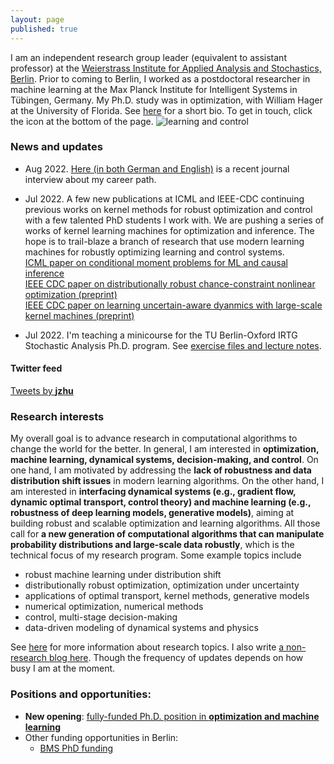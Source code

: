 ```yaml
---
layout: page
published: true
---
```

I am an independent research group leader (equivalent to assistant professor) at the [Weierstrass Institute for Applied Analysis and Stochastics, Berlin](https://www.wias-berlin.de/). Prior to coming to Berlin, I worked as a postdoctoral researcher in machine learning at the Max Planck Institute for Intelligent Systems in Tübingen, Germany. My Ph.D. study was in optimization, with William Hager at the University of Florida. See [here](/about/) for a short bio. To get in touch, click the icon at the bottom of the page.
![learning and control](/images/atom.png)

### News and updates
- Aug 2022. [Here (in both German and English)](https://jj-zhu.github.io/file/fvb-journal-interview.pdf) is a recent journal interview about my career path.
- Jul 2022. A few new publications at ICML and IEEE-CDC continuing previous works on kernel methods for robust optimization and control with a few talented PhD students I work with. We are pushing a series of works of kernel learning machines for optimization and inference. The hope is to trail-blaze a branch of research that use modern learning machines for robustly optimizing learning and control systems.  
[ICML paper on conditional moment problems for ML and causal inference](https://proceedings.mlr.press/v162/kremer22a/kremer22a.pdf)  
[IEEE CDC paper on distributionally robust chance-constraint nonlinear optimization (preprint)](https://arxiv.org/pdf/2204.11564.pdf)  
[IEEE CDC paper on learning uncertain-aware dyanmics with large-scale kernel machines (preprint)](https://arxiv.org/pdf/2106.13066.pdf)  

- Jul 2022. I'm teaching a minicourse for the TU Berlin-Oxford IRTG Stochastic Analysis Ph.D. program. See [exercise files and lecture notes](/teaching/).

#### Twitter feed
<a class="twitter-timeline" data-width="400" href="https://twitter.com/__jzhu__?ref_src=twsrc%5Etfw">Tweets by __jzhu__</a> <script async src="https://platform.twitter.com/widgets.js" charset="utf-8"></script>


### Research interests

My overall goal is to advance research in computational algorithms to change the world for the better. In general, I am interested in **optimization, machine learning, dynamical systems, decision-making, and control**. On one hand, I am motivated by addressing the **lack of robustness and data distribution shift issues** in modern learning algorithms. On the other hand, I am interested in **interfacing dynamical systems (e.g., gradient flow, dynamic optimal transport, control theory) and machine learning (e.g., robustness of deep learning models, generative models)**, aiming at building robust and scalable optimization and learning algorithms. All those call for **a new generation of computational algorithms that can manipulate probability distributions and large-scale data robustly**, which is the technical focus of my research program. Some example topics include

+ robust machine learning under distribution shift
+ distributionally robust optimization, optimization under uncertainty
+ applications of optimal transport, kernel methods, generative models
+ numerical optimization, numerical methods
+ control, multi-stage decision-making
+ data-driven modeling of dynamical systems and physics

See [here](/research/) for more information about research topics. I also write [a non-research blog here](https://jj-zhu.github.io/blog/). Though the frequency of updates depends on how busy I am at the moment.

### **Positions and opportunities**:

- **New opening**: [fully-funded Ph.D. position in **optimization and machine learning**](phd_2)
- Other funding opportunities in Berlin: 
  - [BMS PhD funding](https://math-berlin.de/application)


